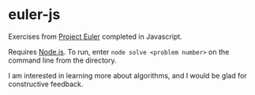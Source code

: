 # euler-js
Exercises from <a href="https://projecteuler.net/about">Project Euler</a> completed in Javascript.

Requires <a href="https://nodejs.org/en/">Node.js</a>.  To run, enter `node solve <problem number>` on the command line from the directory. 

I am interested in learning more about algorithms, and I would be glad for constructive feedback.  
